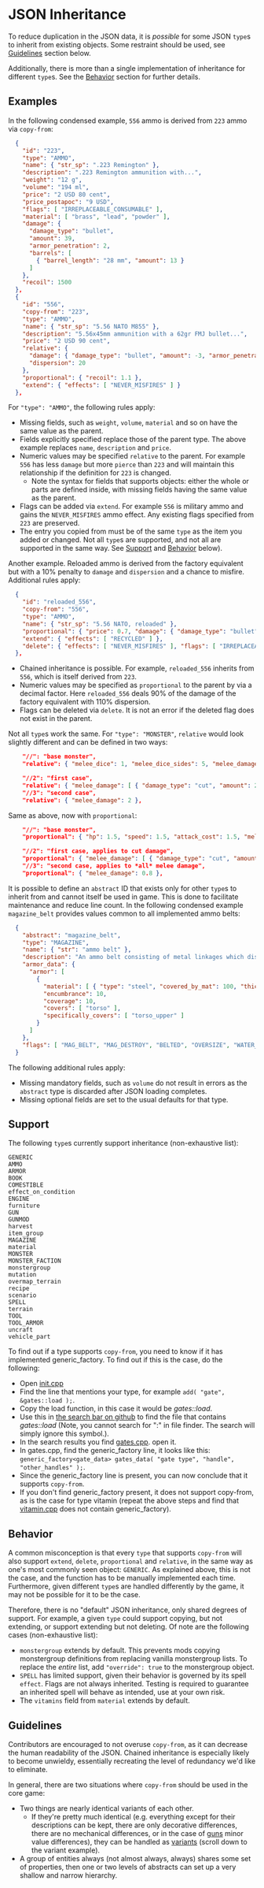 # JSON Inheritance

To reduce duplication in the JSON data, it is *possible* for some JSON `type`s to inherit from existing objects.  Some restraint should be used, see [Guidelines](#guidelines) section below.

Additionally, there is more than a single implementation of inheritance for different `type`s.  See the [Behavior](#behavior) section for further details.

## Examples

In the following condensed example, `556` ammo is derived from `223` ammo via `copy-from`:

```json
  {
    "id": "223",
    "type": "AMMO",
    "name": { "str_sp": ".223 Remington" },
    "description": ".223 Remington ammunition with...",
    "weight": "12 g",
    "volume": "194 ml",
    "price": "2 USD 80 cent",
    "price_postapoc": "9 USD",
    "flags": [ "IRREPLACEABLE_CONSUMABLE" ],
    "material": [ "brass", "lead", "powder" ],
    "damage": {
      "damage_type": "bullet",
      "amount": 39,
      "armor_penetration": 2,
      "barrels": [
        { "barrel_length": "28 mm", "amount": 13 }
      ]
    },
    "recoil": 1500
  },
  {
    "id": "556",
    "copy-from": "223",
    "type": "AMMO",
    "name": { "str_sp": "5.56 NATO M855" },
    "description": "5.56x45mm ammunition with a 62gr FMJ bullet...",
    "price": "2 USD 90 cent",
    "relative": {
      "damage": { "damage_type": "bullet", "amount": -3, "armor_penetration": 10 },
      "dispersion": 20
    },
    "proportional": { "recoil": 1.1 },
    "extend": { "effects": [ "NEVER_MISFIRES" ] }
  },
```

For `"type": "AMMO"`, the following rules apply:

* Missing fields, such as `weight`, `volume`, `material` and so on have the same value as the parent.
* Fields explicitly specified replace those of the parent type.  The above example replaces `name`, `description` and `price`.
* Numeric values may be specified `relative` to the parent.  For example `556` has less `damage` but more `pierce` than `223` and will maintain this relationship if the definition for `223` is changed.
  * Note the syntax for fields that supports objects: either the whole or parts are defined inside, with missing fields having the same value as the parent.
* Flags can be added via `extend`.  For example `556` is military ammo and gains the `NEVER_MISFIRES` ammo effect.  Any existing flags specified from `223` are preserved.
* The entry you copied from must be of the same `type` as the item you added or changed.  Not all `type`s are supported, and not all are supported in the same way.  See [Support](#support) and [Behavior](#behavior) below).


Another example.  Reloaded ammo is derived from the factory equivalent but with a 10% penalty to `damage` and `dispersion` and a chance to misfire.  Additional rules apply:

```json
  {
    "id": "reloaded_556",
    "copy-from": "556",
    "type": "AMMO",
    "name": { "str_sp": "5.56 NATO, reloaded" },
    "proportional": { "price": 0.7, "damage": { "damage_type": "bullet", "amount": 0.9 }, "dispersion": 1.1 },
    "extend": { "effects": [ "RECYCLED" ] },
    "delete": { "effects": [ "NEVER_MISFIRES" ], "flags": [ "IRREPLACEABLE_CONSUMABLE" ] }
  },
```

* Chained inheritance is possible.  For example, `reloaded_556` inherits from `556`, which is itself derived from `223`.
* Numeric values may be specified as `proportional` to the parent by via a decimal factor.  Here `reloaded_556` deals 90% of the damage of the factory equivalent with 110% dispersion.
* Flags can be deleted via `delete`.  It is not an error if the deleted flag does not exist in the parent.


Not all `type`s work the same.  For `"type": "MONSTER"`, `relative` would look slightly different and can be defined in two ways:

```json
    "//": "base monster",
    "relative": { "melee_dice": 1, "melee_dice_sides": 5, "melee_damage": 2 },

    "//2": "first case",
    "relative": { "melee_damage": [ { "damage_type": "cut", "amount": 2 } ] }
    "//3": "second case",
    "relative": { "melee_damage": 2 },
```

Same as above, now with `proportional`:

```json
    "//": "base monster",
    "proportional": { "hp": 1.5, "speed": 1.5, "attack_cost": 1.5, "melee_damage": 0.8 },

    "//2": "first case, applies to cut damage",
    "proportional": { "melee_damage": [ { "damage_type": "cut", "amount": 0.8 } ] },
    "//3": "second case, applies to *all* melee damage",
    "proportional": { "melee_damage": 0.8 },
```


It is possible to define an `abstract` ID that exists only for other `type`s to inherit from and cannot itself be used in game.  This is done to facilitate maintenance and reduce line count.  In the following condensed example `magazine_belt` provides values common to all implemented ammo belts:

```json
  {
    "abstract": "magazine_belt",
    "type": "MAGAZINE",
    "name": { "str": "ammo belt" },
    "description": "An ammo belt consisting of metal linkages which disintegrate upon firing.",
    "armor_data": {
      "armor": [
        {
          "material": [ { "type": "steel", "covered_by_mat": 100, "thickness": 0.1 } ],
          "encumbrance": 10,
          "coverage": 10,
          "covers": [ "torso" ],
          "specifically_covers": [ "torso_upper" ]
        }
      ]
    },
    "flags": [ "MAG_BELT", "MAG_DESTROY", "BELTED", "OVERSIZE", "WATER_FRIENDLY", "ZERO_WEIGHT" ]
  }
```

The following additional rules apply:

* Missing mandatory fields, such as `volume` do not result in errors as the `abstract` type is discarded after JSON loading completes.
* Missing optional fields are set to the usual defaults for that type.


## Support

The following `type`s currently support inheritance (non-exhaustive list):

```
GENERIC
AMMO
ARMOR
BOOK
COMESTIBLE
effect_on_condition
ENGINE
furniture
GUN
GUNMOD
harvest
item_group
MAGAZINE
material
MONSTER
MONSTER_FACTION
monstergroup
mutation
overmap_terrain
recipe
scenario
SPELL
terrain
TOOL
TOOL_ARMOR
uncraft
vehicle_part
```

To find out if a type supports `copy-from`, you need to know if it has implemented generic_factory.  To find out if this is the case, do the following:
* Open [init.cpp](https://github.com/CleverRaven/Cataclysm-DDA/tree/master/src/init.cpp)
* Find the line that mentions your type, for example `add( "gate", &gates::load );`.
* Copy the load function, in this case it would be *gates::load*.
* Use this in [the search bar on github](https://github.com/CleverRaven/Cataclysm-DDA/search?q=%22gates%3A%3Aload%22&unscoped_q=%22gates%3A%3Aload%22&type=Code) to find the file that contains *gates::load* (Note, you cannot search for ":" in file finder.  The search will simply ignore this symbol.).
* In the search results you find [gates.cpp](https://github.com/CleverRaven/Cataclysm-DDA/tree/master/src/gates.cpp). open it.
* In gates.cpp, find the generic_factory line, it looks like this: `generic_factory<gate_data> gates_data( "gate type", "handle", "other_handles" );`.
* Since the generic_factory line is present, you can now conclude that it supports `copy-from`.
* If you don't find generic_factory present, it does not support copy-from, as is the case for type vitamin (repeat the above steps and find that [vitamin.cpp](https://github.com/CleverRaven/Cataclysm-DDA/tree/master/src/vitamin.cpp) does not contain generic_factory).


## Behavior

A common misconception is that every `type` that supports `copy-from` will also support `extend`, `delete`, `proportional` and `relative`, in the same way as one's most commonly seen object: `GENERIC`.  As explained above, this is not the case, and the function has to be manually implemented each time.  Furthermore, given different `type`s are handled differently by the game, it may not be possible for it to be the case.

Therefore, there is no "default" JSON inheritance, only shared degrees of support.  For example, a given `type` could support copying, but not extending, or support extending but not deleting.  Of note are the following cases (non-exhaustive list):
* `monstergroup` extends by default.  This prevents mods copying monstergroup definitions from replacing vanilla monstergroup lists.  To replace the *entire* list, add `"override": true` to the monstergroup object.
* `SPELL` has limited support, given their behavior is governed by its spell `effect`.  Flags are not always inherited.  Testing is required to guarantee an inherited spell will behave as intended, use at your own risk.
* The `vitamins` field from `material` extends by default.


## Guidelines

Contributors are encouraged to not overuse `copy-from`, as it can decrease the human readability of the JSON.  Chained inheritance is especially likely to become unwieldy, essentially recreating the level of redundancy we'd like to eliminate.

In general, there are two situations where `copy-from` should be used in the core game:

* Two things are nearly identical variants of each other.
  * If they're pretty much identical (e.g. everything except for their descriptions can be kept, there are only decorative differences, there are no mechanical differences, or in the case of [guns](/doc/GUN_NAMING_AND_INCLUSION.md#difference-threshold) minor value differences), they can be handled as [variants](JSON_INFO.md#snippets) (scroll down to the variant example).
* A group of entities always (not almost always, always) shares some set of properties, then one or two levels of abstracts can set up a very shallow and narrow hierarchy.
